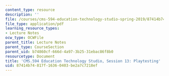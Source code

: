 ```yaml
---
content_type: resource
description: ''
file: /courses/cms-594-education-technology-studio-spring-2019/87414b74817f16360403be2a7c7218ef_MITCMS_594S19_ses13.pdf
file_type: application/pdf
learning_resource_types:
- Lecture Notes
ocw_type: OCWFile
parent_title: Lecture Notes
parent_type: CourseSection
parent_uid: b74860cf-666d-4a97-3b25-31ebac86f8b0
resourcetype: Document
title: 'CMS.594 Education Technology Studio, Session 13: Playtesting'
uid: 87414b74-817f-1636-0403-be2a7c7218ef
---
```

